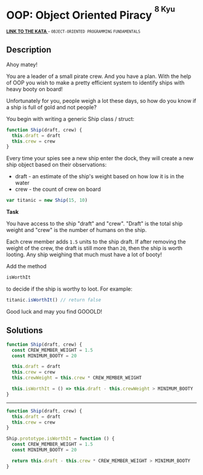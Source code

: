 <h1>OOP: Object Oriented Piracy <sup><sup>8 Kyu</sup></sup></h1>

<sup>
  <a href="https://www.codewars.com/kata/54fe05c4762e2e3047000add">
    <strong>LINK TO THE KATA</strong>
  </a> - <code>OBJECT-ORIENTED PROGRAMMING</code> <code>FUNDAMENTALS</code>
</sup>

## Description

Ahoy matey!

You are a leader of a small pirate crew. And you have a plan. With the help of OOP you wish to make a pretty efficient system to identify ships with heavy booty on board!

Unfortunately for you, people weigh a lot these days, so how do you know if a ship is full of gold and not people?

You begin with writing a generic Ship class / struct:

```javascript
function Ship(draft, crew) {
  this.draft = draft
  this.crew = crew
}
```

Every time your spies see a new ship enter the dock, they will create a new ship object based on their observations:

- draft - an estimate of the ship's weight based on how low it is in the water
- crew - the count of crew on board

```javascript
var titanic = new Ship(15, 10)
```

**Task**

You have access to the ship "draft" and "crew". "Draft" is the total ship weight and "crew" is the number of humans on the ship.

Each crew member adds `1.5` units to the ship draft. If after removing the weight of the crew, the draft is still more than `20`, then the ship is worth looting. Any ship weighing that much must have a lot of booty!

Add the method

```javascript
isWorthIt
```

to decide if the ship is worthy to loot. For example:

```javascript
titanic.isWorthIt() // return false
```

Good luck and may you find GOOOLD!

## Solutions

```javascript
function Ship(draft, crew) {
  const CREW_MEMBER_WEIGHT = 1.5
  const MINIMUM_BOOTY = 20

  this.draft = draft
  this.crew = crew
  this.crewWeight = this.crew * CREW_MEMBER_WEIGHT

  this.isWorthIt = () => this.draft - this.crewWeight > MINIMUM_BOOTY
}
```

---

```javascript
function Ship(draft, crew) {
  this.draft = draft
  this.crew = crew
}

Ship.prototype.isWorthIt = function () {
  const CREW_MEMBER_WEIGHT = 1.5
  const MINIMUM_BOOTY = 20

  return this.draft - this.crew * CREW_MEMBER_WEIGHT > MINIMUM_BOOTY
}
```
